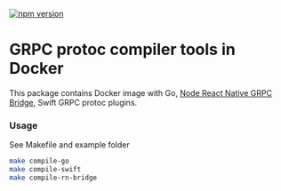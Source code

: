 [![npm version](https://badge.fury.io/js/grpc-tools.svg)](https://badge.fury.io/js/grpc-tools)

# GRPC protoc compiler tools in Docker

This package contains Docker image with Go, [Node React Native GRPC Bridge](https://github.com/anjmao/rn-grpc-bridge), Swift GRPC protoc plugins.

### Usage

See Makefile and example folder

```sh
make compile-go
make compile-swift
make compile-rn-bridge
```